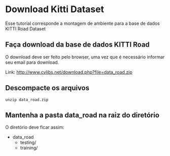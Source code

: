 # Download Kitti Dataset

Esse tutorial corresponde a montagem de ambiente para a base de dados KITTI Road Dataset

## Faça download da base de dados KITTI Road 

O download deve ser feito pelo browser, uma vez que é necessário informar seu email para download.

Link: http://www.cvlibs.net/download.php?file=data_road.zip

## Descompacte os arquivos 

```
unzip data_road.zip
```

## Mantenha a pasta data_road na raiz do diretório

O diretório deve ficar assim:
- data_road
  - testing/
  - training/
